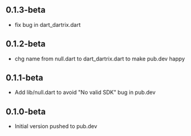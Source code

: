 ## 0.1.3-beta

- fix bug in dart_dartrix.dart

## 0.1.2-beta

- chg name from null.dart to dart_dartrix.dart to make pub.dev happy

## 0.1.1-beta

- Add lib/null.dart to avoid "No valid SDK" bug in pub.dev

## 0.1.0-beta

- Initial version pushed to pub.dev
